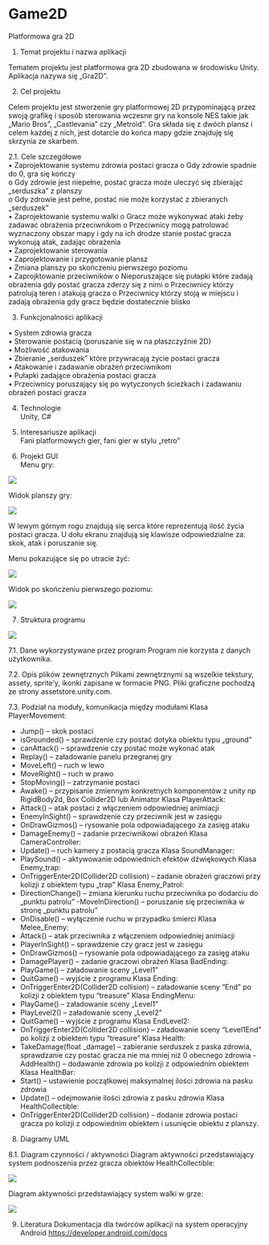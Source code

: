 # Game2D
Platformowa gra 2D


1. Temat projektu i nazwa aplikacji

Tematem projektu jest platformowa gra 2D zbudowana w środowisku Unity. Aplikacja 
nazywa się „Gra2D”. 

2. Cel projektu 

Celem projektu jest stworzenie gry platformowej 2D przypominającą przez swoją grafikę i sposób 
sterowania wczesne gry na konsole NES takie jak „Mario Bros”, „Castlevania” czy „Metroid”. Gra 
składa się z dwóch plansz i celem każdej z nich, jest dotarcie do końca mapy gdzie znajduję się skrzynia 
ze skarbem. 

2.1. Cele szczegółowe  
• Zaprojektowanie systemu zdrowia postaci gracza o Gdy zdrowie spadnie do 0, gra się kończy    
o Gdy zdrowie jest niepełne, postać gracza może uleczyć się zbierająć „serduszka” z planszy  
o Gdy zdrowie jest pełne, postać nie może korzystać z zbieranych „serduszek”   
• Zaprojektowanie systemu walki o Gracz może wykonywać ataki żeby zadawać obrażenia
przeciwnikom o Przeciwnicy mogą patrolować wyznaczony obszar mapy i gdy na ich drodze
stanie postać gracza wykonują atak, zadając obrażenia  
• Zaprojektowanie sterowania  
• Zaprojektowanie i przygotowanie plansz  
• Zmiana planszy po skończeniu pierwszego poziomu  
• Zaprojktowanie przeciwników o Nieporuszające się pułapki które zadają obrażenia gdy 
postać gracza zderzy się z nimi o Przeciwnicy którzy patrolują teren i atakują gracza 
o Przeciwnicy którzy stoją w miejscu i zadają obrażenia gdy gracz będzie dostatecznie 
blisko  

3. Funkcjonalności aplikacji 

• System zdrowia gracza  
• Sterowanie postacią (poruszanie się w na płaszczyźnie 2D)  
• Możliwość atakowania  
• Zbieranie „serduszek” które przywracają życie postaci gracza  
• Atakowanie i zadawanie obrażeń przeciwnikom  
• Pułapki zadające obrażenia postaci gracza   
• Przeciwnicy poruszający się po wytyczonych ścieżkach i zadawaniu obrażeń postaci gracza  

4. Technologie  
Unity, C#  

5. Interesariusze aplikacji  
Fani platformowych gier, fani gier w stylu „retro”   

6. Projekt GUI   
Menu gry:  

![](images/gamemenu.PNG)

Widok planszy gry: 

![](images/game.PNG)

W lewym górnym rogu znajdują się serca które reprezentują ilość życia postaci gracza. 
U dołu ekranu znajdują się klawisze odpowiedzialne za: skok, atak i poruszanie się.

Menu pokazujące się po utracie żyć: 

![](images/gameover.PNG)

Widok po skończeniu pierwszego poziomu: 

![](images/endlevel.PNG)

7. Struktura programu 

![](images/struktura.PNG)

7.1. Dane wykorzystywane przez program 
Program nie korzysta z danych użytkownika. 

7.2. Opis plików zewnętrznych
Plikami zewnętrznymi są wszelkie tekstury, assety, sprite’y, ikonki zapisane w formacie PNG. Pliki graficzne pochodzą ze strony 
assetstore.unity.com. 

7.3. Podział na moduły, komunikacja między modułami
Klasa PlayerMovement: 
- Jump() – skok postaci 
- isGrounded() – sprawdzenie czy postać dotyka obiektu typu „ground” 
- canAttack() – sprawdzenie czy postać może wykonać atak 
- Replay() – załadowanie panelu przegranej gry 
- MoveLeft() – ruch w lewo 
- MoveRight() – ruch w prawo 
- StopMoving() – zatrzymanie postaci 
- Awake() – przypisanie zmiennym konkretnych komponentów z unity np RigidBody2d, Box Collider2D 
lub Animator 
Klasa PlayerAttack: 
- Attack() – atak postaci z włączeniem odpowiedniej animiacji 
- EnemyInSight() – sprawdzenie czy przeciwnik jest w zasięgu 
- OnDrawGizmos() – rysowanie pola odpowiadającego za zasięg ataku 
- DamageEnemy() – zadanie przeciwnikowi obrażeń 
Klasa CameraController: 
- Update() – ruch kamery z postacią gracza 
Klasa SoundManager: 
- PlaySound() – aktywowanie odpowiednich efektów dźwiękowych 
Klasa Enemy_trap: 
- OnTriggerEnter2D(Collider2D collision) – zadanie obrażeń graczowi przy kolizji z obiektem typu 
„trap” 
Klasa Enemy_Patrol: 
- DirectionChange() – zmiana kierunku ruchu przeciwnika po dodarciu do „punktu patrolu” 
-MoveInDirection() – poruszanie się przeciwnika w stronę „punktu patrolu” 
- OnDisable() – wyłączenie ruchu w przypadku śmierci 
Klasa Melee_Enemy: 
- Attack() – atak przeciwnika z włączeniem odpowiedniej animiacji 
- PlayerInSight() – sprawdzenie czy gracz jest w zasięgu 
- OnDrawGizmos() – rysowanie pola odpowiadającego za zasięg ataku 
- DamagePlayer() – zadanie graczowi obrażeń Klasa BadEnding: 
- PlayGame() – załadowanie sceny „Level1” 
- QuitGame() – wyjście z programu 
Klasa Ending: 
- OnTriggerEnter2D(Collider2D collision) – załadowanie sceny “End” po kolizji z obiektem typu 
“treasure” 
Klasa EndingMenu: 
- PlayGame() – załadowanie sceny „Level1” 
- PlayLevel2() – załadowanie sceny „Level2” 
- QuitGame() – wyjście z programu 
Klasa EndLevel2: 
- OnTriggerEnter2D(Collider2D collision) – załadowanie sceny “Level1End” po kolizji z obiektem typu
“treasure” 
Klasa Health: 
- TakeDamage(float _damage) – zabieranie serduszek z paska zdrowia, sprawdzanie czy postać gracza 
nie ma mniej niż 0 obecnego zdrowia 
-AddHealth() – dodawanie zdrowia po kolizji z odpowiednim obiektem 
Klasa HealthBar: 
- Start() – ustawienie początkowej maksymalnej ilości zdrowia na pasku zdrowia 
- Update() – odejmowanie ilości zdrowia z pasku zdrowia 
Klasa HealthCollectible: 
- OnTriggerEnter2D(Collider2D collision) – dodanie zdrowia postaci gracza po kolizji z odpowiednim 
obiektem i usunięcie obiektu z planszy. 

8. Diagramy UML 

8.1. Diagram czynności / aktywności
Diagram aktywności przedstawiający system podnoszenia przez gracza obiektów HealthCollectible:

![](images/diagram1.PNG)

Diagram aktywności przedstawiający system walki w grze: 

![](images/diagram2.PNG)


9. Literatura 
Dokumentacja dla twórców aplikacji na system operacyjny Android 
https://developer.android.com/docs


